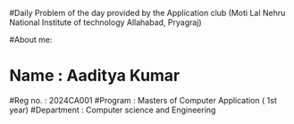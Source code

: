 #Daily Problem of the day provided by the Application club (Moti Lal Nehru National Institute of technology Allahabad, Pryagraj)

#About me:
# Name : Aaditya Kumar
#Reg no. : 2024CA001
#Program : Masters of Computer Application ( 1st year)
#Department : Computer science and  Engineering

